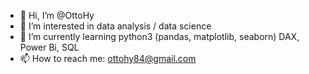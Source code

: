 - 👋 Hi, I’m @OttoHy
- 👀 I’m interested in data analysis / data science
- 🌱 I’m currently learning python3 (pandas, matplotlib, seaborn) DAX, Power Bi, SQL
- 📫 How to reach me: ottohy84@gmail.com

<!---
OttoHy/OttoHy is a ✨ special ✨ repository because its `README.md` (this file) appears on your GitHub profile.
You can click the Preview link to take a look at your changes.
--->
